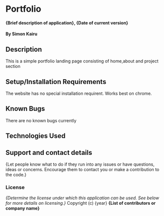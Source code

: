 # Portfolio
#### {Brief description of application}, {Date of current version}
#### By Simon Kairu
## Description
This is a simple portfolio landing page consisting of home,about and project section

## Setup/Installation Requirements
The website has no special installation requirent.
Works best on chrome.
## Known Bugs
There are no known bugs currently
## Technologies Used

## Support and contact details
{Let people know what to do if they run into any issues or have questions, ideas or concerns.  Encourage them to contact you or make a contribution to the code.}
### License
*{Determine the license under which this application can be used.  See below for more details on licensing.}*
Copyright (c) {year} **{List of contributors or company name}**